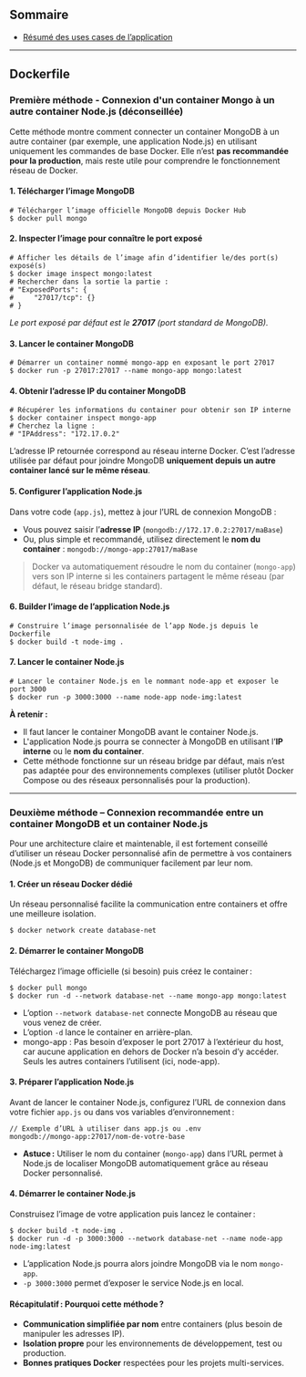 ## Sommaire
* [Résumé des uses cases de l’application](uses_cases.md)

--- 

## Dockerfile

### Première méthode - Connexion d'un container Mongo à un autre container Node.js (déconseillée)

Cette méthode montre comment connecter un container MongoDB à un autre container (par exemple, une application Node.js) en utilisant uniquement les commandes de base Docker. Elle n’est **pas recommandée pour la production**, mais reste utile pour comprendre le fonctionnement réseau de Docker.

#### 1. Télécharger l’image MongoDB

```
# Télécharger l’image officielle MongoDB depuis Docker Hub
$ docker pull mongo
```


#### 2. Inspecter l’image pour connaître le port exposé

```
# Afficher les détails de l’image afin d’identifier le/des port(s) exposé(s)
$ docker image inspect mongo:latest
# Rechercher dans la sortie la partie :
# "ExposedPorts": {
#     "27017/tcp": {}
# }
```

*Le port exposé par défaut est le **27017** (port standard de MongoDB).*

#### 3. Lancer le container MongoDB

```
# Démarrer un container nommé mongo-app en exposant le port 27017
$ docker run -p 27017:27017 --name mongo-app mongo:latest
```


#### 4. Obtenir l’adresse IP du container MongoDB

```
# Récupérer les informations du container pour obtenir son IP interne
$ docker container inspect mongo-app
# Cherchez la ligne :
# "IPAddress": "172.17.0.2"
```

L’adresse IP retournée correspond au réseau interne Docker. C’est l’adresse utilisée par défaut pour joindre MongoDB **uniquement depuis un autre container lancé sur le même réseau**.

#### 5. Configurer l’application Node.js

Dans votre code (`app.js`), mettez à jour l’URL de connexion MongoDB :

- Vous pouvez saisir l’**adresse IP** (`mongodb://172.17.0.2:27017/maBase`)
- Ou, plus simple et recommandé, utilisez directement le **nom du container** :
  `mongodb://mongo-app:27017/maBase`

> Docker va automatiquement résoudre le nom du container (`mongo-app`) vers son IP interne si les containers partagent le même réseau (par défaut, le réseau bridge standard).

#### 6. Builder l’image de l’application Node.js

```
# Construire l’image personnalisée de l’app Node.js depuis le Dockerfile
$ docker build -t node-img .
```


#### 7. Lancer le container Node.js

```
# Lancer le container Node.js en le nommant node-app et exposer le port 3000
$ docker run -p 3000:3000 --name node-app node-img:latest
```

**À retenir :**

- Il faut lancer le container MongoDB avant le container Node.js.
- L'application Node.js pourra se connecter à MongoDB en utilisant l’**IP interne** ou le **nom du container**.
- Cette méthode fonctionne sur un réseau bridge par défaut, mais n’est pas adaptée pour des environnements complexes (utiliser plutôt Docker Compose ou des réseaux personnalisés pour la production).


---

### Deuxième méthode – Connexion recommandée entre un container MongoDB et un container Node.js

Pour une architecture claire et maintenable, il est fortement conseillé d’utiliser un réseau Docker personnalisé afin de permettre à vos containers (Node.js et MongoDB) de communiquer facilement par leur nom.

#### 1. Créer un réseau Docker dédié

Un réseau personnalisé facilite la communication entre containers et offre une meilleure isolation.

```
$ docker network create database-net
```


#### 2. Démarrer le container MongoDB

Téléchargez l’image officielle (si besoin) puis créez le container :

```
$ docker pull mongo
$ docker run -d --network database-net --name mongo-app mongo:latest
```

- L’option `--network database-net` connecte MongoDB au réseau que vous venez de créer.
- L’option `-d` lance le container en arrière-plan.
- mongo-app : Pas besoin d’exposer le port 27017 à l’extérieur du host, car aucune application en dehors de Docker n’a besoin d’y accéder. Seuls les autres containers l’utilisent (ici, node-app).

#### 3. Préparer l’application Node.js

Avant de lancer le container Node.js, configurez l’URL de connexion dans votre fichier `app.js` ou dans vos variables d’environnement :

```
// Exemple d’URL à utiliser dans app.js ou .env
mongodb://mongo-app:27017/nom-de-votre-base
```

- **Astuce :** Utiliser le nom du container (`mongo-app`) dans l’URL permet à Node.js de localiser MongoDB automatiquement grâce au réseau Docker personnalisé.


#### 4. Démarrer le container Node.js

Construisez l’image de votre application puis lancez le container :

```
$ docker build -t node-img .
$ docker run -d -p 3000:3000 --network database-net --name node-app node-img:latest
```

- L’application Node.js pourra alors joindre MongoDB via le nom `mongo-app`.
- `-p 3000:3000` permet d’exposer le service Node.js en local.

#### Récapitulatif : Pourquoi cette méthode ?

- **Communication simplifiée par nom** entre containers (plus besoin de manipuler les adresses IP).
- **Isolation propre** pour les environnements de développement, test ou production.
- **Bonnes pratiques Docker** respectées pour les projets multi-services.